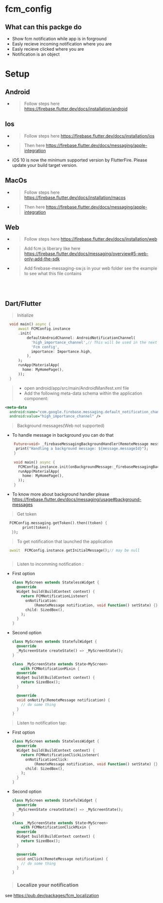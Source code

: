 # fcm_config



## What can this  packge do
- Show fcm notification while app is in forground
- Easly recieve incoming notification where you are
- Easly recieve clicked  where you are
- Notification is an object

# Setup
## Android
- > Follow steps here https://firebase.flutter.dev/docs/installation/android

## Ios
- > Follow steps here https://firebase.flutter.dev/docs/installation/ios
- > Then  here https://firebase.flutter.dev/docs/messaging/apple-integration
- iOS 10 is now the minimum supported version by FlutterFire. Please update your build target version.
  
## MacOs
- > Follow steps here https://firebase.flutter.dev/docs/installation/macos
- > Then  here https://firebase.flutter.dev/docs/messaging/apple-integration

## Web
- > Follow steps here https://firebase.flutter.dev/docs/installation/web
- > Add fcm js liberary like here https://firebase.flutter.dev/docs/messaging/overview#5-web-only-add-the-sdk
- > Add firebase-messaging-sw.js in your web folder see the example to see what this file contains

<br/>
<br/>

## Dart/Flutter

> Initialize
```dart
  void main() async {
      await FCMConfig.instance
      .init(
          defaultAndroidChannel: AndroidNotificationChannel(
            'high_importance_channel',// This will be used in the next section
            'Fcm config',
            importance: Importance.high,
          ),
      );
      runApp(MaterialApp(
        home: MyHomePage(),
      ));
  }

```
> - open android/app/src/main/AndroidManifest.xml file
> - Add the following meta-data schema within the application component:

```xml
<meta-data
  android:name="com.google.firebase.messaging.default_notification_channel_id"
  android:value="high_importance_channel" /> 
```
> Background messages(Web not supported)

- To handle message in background you can do that

```dart
    Future<void> _firebaseMessagingBackgroundHandler(RemoteMessage message) async {
     print("Handling a background message: ${message.messageId}");
    }
      
    void main() async {
      FCMConfig.instance.init(onBackgroundMessage:_firebaseMessagingBackgroundHandler);
      runApp(MaterialApp(
        home: MyHomePage(),
      ));
    }
```
- To know more about background handler please https://firebase.flutter.dev/docs/messaging/usage#background-messages

> Get token
```dart
  FCMConfig.messaging.getToken().then((token) {
        print(token);
   });
 ```
>To get notification that launched the application 
```dart
  await  FCMConfig.instance.getInitialMessage();// may be null
 
```

> Listen to incomming notification :
-  First option
   ```dart
   class MyScreen extends StatelessWidget {
     @override
     Widget build(BuildContext context) {
       return FCMNotificationListener(
         onNotification:
             (RemoteMessage notification, void Function() setState) {},
         child: SizedBox(),
       );
     }
   }
   ```
- Second option

   ```dart
   class MyScreen extends StatefulWidget {
     @override
     _MyScreenState createState() => _MyScreenState();
   }
   
   class _MyScreenState extends State<MyScreen>
       with FCMNotificationMixin {
     @override
     Widget build(BuildContext context) {
       return SizedBox();
     }
   
     @override
     void onNotify(RemoteMessage notification) {
       // do some thing
     }
   }
   
   ```


> Listen to notification tap:
-  First option
   ```dart
   class MyScreen extends StatelessWidget {
     @override
     Widget build(BuildContext context) {
       return FCMNotificationClickListener(
         onNotificationClick:
             (RemoteMessage notification, void Function() setState) {},
         child: SizedBox(),
       );
     }
   }
   ```
- Second option

   ```dart
   class MyScreen extends StatefulWidget {
     @override
     _MyScreenState createState() => _MyScreenState();
   }
   
   class _MyScreenState extends State<MyScreen>
       with FCMNotificationClickMixin {
     @override
     Widget build(BuildContext context) {
       return SizedBox();
     }
   
     @override
     void onClick(RemoteMessage notification) {
       // do some thing
     }
   }
   
   ```


> ### Localize your notification
 see  https://pub.dev/packages/fcm_localization
